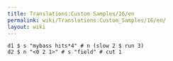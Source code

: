 ```yaml
---
title: Translations:Custom Samples/16/en
permalink: wiki/Translations:Custom_Samples/16/en/
layout: wiki
---
```


    d1 $ s "mybass hits*4" # n (slow 2 $ run 3)
    d2 $ n "<0 2 1>" # s "field" # cut 1

